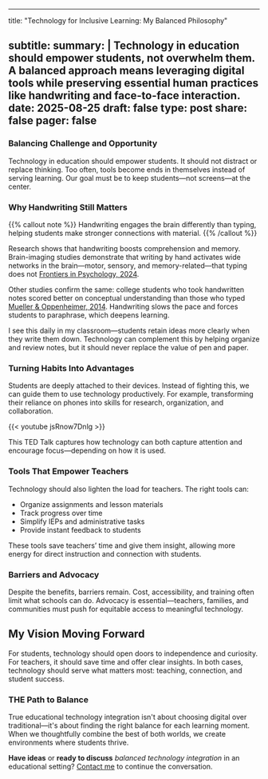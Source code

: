 ---
title: "Technology for Inclusive Learning: My Balanced Philosophy"

subtitle:
summary: |
  Technology in education should empower students, not overwhelm them. A balanced approach means leveraging digital tools while preserving
  essential human practices like handwriting and face-to-face interaction.
date: 2025-08-25
draft: false
type: post
share: false
pager: false
------------

### Balancing Challenge and Opportunity

Technology in education should empower students. It should not distract or replace thinking. Too often, tools become ends in themselves instead of serving learning. Our goal must be to keep students—not screens—at the center.

### Why Handwriting Still Matters
{{% callout note %}}
Handwriting engages the brain differently than typing, helping students make stronger connections with material.
{{% /callout %}}

Research shows that handwriting boosts comprehension and memory. Brain-imaging studies demonstrate that writing by hand activates wide networks in the brain—motor, sensory, and memory-related—that typing does not [Frontiers in Psychology, 2024](https://www.sciencenews.org/article/handwriting-brain-connections-learning?utm_source=chatgpt.com).

Other studies confirm the same: college students who took handwritten notes scored better on conceptual understanding than those who typed [Mueller & Oppenheimer, 2014](https://www.frontiersin.org/journals/human-neuroscience/articles/10.3389/fnhum.2021.679191/full?utm_source=chatgpt.com). Handwriting slows the pace and forces students to paraphrase, which deepens learning.

I see this daily in my classroom—students retain ideas more clearly when they write them down. Technology can complement this by helping organize and review notes, but it should never replace the value of pen and paper.

### Turning Habits Into Advantages

Students are deeply attached to their devices. Instead of fighting this, we can guide them to use technology productively. For example, transforming their reliance on phones into skills for research, organization, and collaboration.

{{< youtube jsRnow7Dnlg >}}

This TED Talk captures how technology can both capture attention and encourage focus—depending on how it is used.

### Tools That Empower Teachers

Technology should also lighten the load for teachers. The right tools can:

* Organize assignments and lesson materials
* Track progress over time
* Simplify IEPs and administrative tasks
* Provide instant feedback to students

These tools save teachers’ time and give them insight, allowing more energy for direct instruction and connection with students.

### Barriers and Advocacy

Despite the benefits, barriers remain. Cost, accessibility, and training often limit what schools can do. Advocacy is essential—teachers, families, and communities must push for equitable access to meaningful technology.

## My Vision Moving Forward

For students, technology should open doors to independence and curiosity. For teachers, it should save time and offer clear insights. In both cases, technology should serve what matters most: teaching, connection, and student success.

### THE Path to Balance

True educational technology integration isn't about choosing digital over traditional—it's about finding the right balance for each learning
moment.
When we thoughtfully combine the best of both worlds, we create environments where students thrive.

**Have ideas** or **ready to discuss** _balanced technology integration_ in an educational setting? [Contact me](mailto:contact@ianasamoilova.com?subject=Would%20love%20to%20chat%20about%20thoughtful%20tech%20integration) to continue the
conversation.